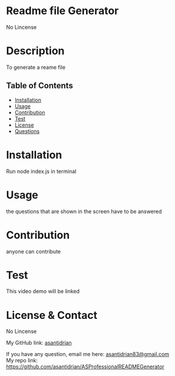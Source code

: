 # Readme file Generator

  No Lincense
  # Description 
  To generate a reame file   

  ## Table of Contents   
  - [Installation](#installation)  
  - [Usage](#usage)  
  - [Contribution](#contribution)  
  - [Test](#test)  
  - [License](#License)
  - [Questions](#Questions)
  
  # Installation  
  Run node index.js in terminal  
  
  # Usage  
  the questions that are shown in the screen have to be answered  
  
  # Contribution   
  anyone can contribute

  # Test   
  This video demo will be linked  
  
  # License & Contact
  No Lincense
   
  My GitHub link: [asantidrian](https://github.com/asantidrian)  
   
  If you have any question, email me here: asantidrian83@gmail.com      
  My repo link: https://github.com/asantidrian/ASProfessionalREADMEGenerator    
